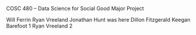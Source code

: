 COSC 480 – Data Science for Social Good Major Project

Will Ferrin
Ryan Vreeland
Jonathan Hunt was here
Dillon Fitzgerald
Keegan Barefoot 1
Ryan Vreeland 2
